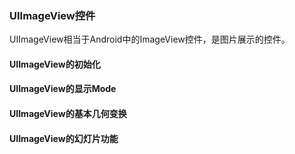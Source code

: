 ### UIImageView控件

UIImageView相当于Android中的ImageView控件，是图片展示的控件。

#### UIImageView的初始化

#### UIImageView的显示Mode

#### UIImageView的基本几何变换

#### UIImageView的幻灯片功能



